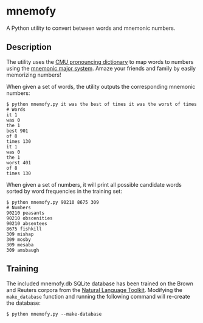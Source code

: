 mnemofy
=======
A Python utility to convert between words and mnemonic numbers.

Description
-----------
The utility uses the [CMU pronouncing dictionary](http://www.speech.cs.cmu.edu/cgi-bin/cmudict) to map words to numbers using the [mnemonic major system](http://en.wikipedia.org/wiki/Mnemonic_major_system). Amaze your friends and family by easily memorizing numbers!

When given a set of words, the utility outputs the corresponding mnemonic numbers:

    $ python mnemofy.py it was the best of times it was the worst of times
    # Words
    it 1
    was 0
    the 1
    best 901
    of 8
    times 130
    it 1
    was 0
    the 1
    worst 401
    of 8
    times 130

When given a set of numbers, it will print all possible candidate words sorted by word frequencies in the training set:

    $ python mnemofy.py 90210 8675 309
    # Numbers
    90210 peasants
    90210 obscenities
    90210 absentees
    8675 fishkill
    309 mishap
    309 mosby
    309 mesaba
    309 amsbaugh

Training
--------
The included mnemofy.db SQLite database has been trained on the Brown and Reuters corpora from the [Natural Language Toolkit](http://nltk.org/). Modifying the `make_database` function and running the following command will re-create the database:

    $ python mnemofy.py --make-database
